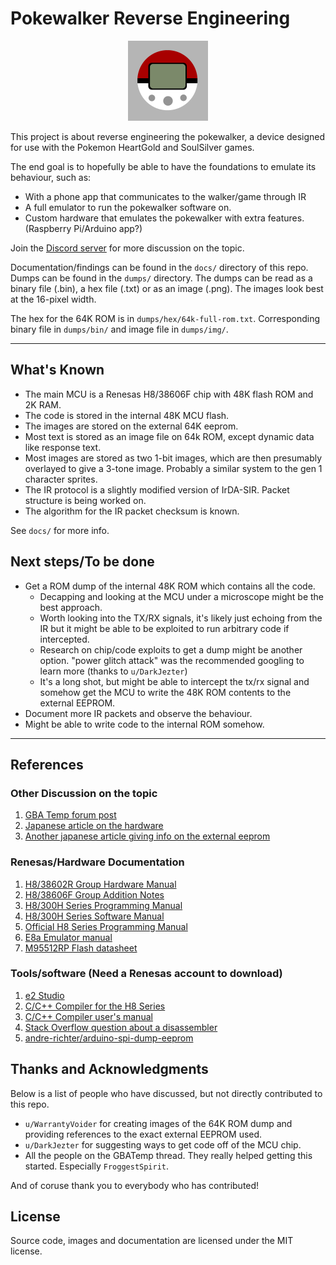 # Pokewalker Reverse Engineering

<div style="text-align:center">
<img src="./pics/logo.png" width="128" >
</div>

This project is about reverse engineering the pokewalker, a device designed for use with the Pokemon HeartGold and SoulSilver games.

The end goal is to hopefully be able to have the foundations to emulate its behaviour, such as:
- With a phone app that communicates to the walker/game through IR
- A full emulator to run the pokewalker software on.
- Custom hardware that emulates the pokewalker with extra features. (Raspberry Pi/Arduino app?)

Join the [Discord server](https://discord.gg/ymbTMsS) for more discussion on the topic.

Documentation/findings can be found in the `docs/` directory of this repo.
Dumps can be found in the `dumps/` directory.
The dumps can be read as a binary file (.bin), a hex file (.txt) or as an image (.png).
The images look best at the 16-pixel width.

The hex for the 64K ROM is in `dumps/hex/64k-full-rom.txt`.
Corresponding binary file in `dumps/bin/` and image file in `dumps/img/`.

----

## What's Known
- The main MCU is a Renesas H8/38606F chip with 48K flash ROM and 2K RAM.
- The code is stored in the internal 48K MCU flash.
- The images are stored on the external 64K eeprom.
- Most text is stored as an image file on 64k ROM, except dynamic data like response text.
- Most images are stored as two 1-bit images, which are then presumably overlayed to give a 3-tone image. Probably a similar system to the gen 1 character sprites.
- The IR protocol is a slightly modified version of IrDA-SIR. Packet structure is being worked on.
- The algorithm for the IR packet checksum is known.

See `docs/` for more info.

## Next steps/To be done
- Get a ROM dump of the internal 48K ROM which contains all the code.
	- Decapping and looking at the MCU under a microscope might be the best approach.
	- Worth looking into the TX/RX signals, it's likely just echoing from the IR but it might be able to be exploited to run arbitrary code if intercepted.
	- Research on chip/code exploits to get a dump might be another option. "power glitch attack" was the recommended googling to learn more (thanks to `u/DarkJezter`)
	- It's a long shot, but might be able to intercept the tx/rx signal and somehow get the MCU to write the 48K ROM contents to the external EEPROM.
- Document more IR packets and observe the behaviour.
- Might be able to write code to the internal ROM somehow.

----

## References 

### Other Discussion on the topic
1. [GBA Temp forum post](https://gbatemp.net/threads/pokewalker-hacking.419462/)
2. [Japanese article on the hardware](http://nds.jpn.org/pokegs/pokew.html)
3. [Another japanese article giving info on the external eeprom](https://wandoli.blogspot.com/2013/01/blog-post.html)

### Renesas/Hardware Documentation
1. [H8/38602R Group Hardware Manual](https://pdf1.alldatasheet.com/datasheet-pdf/view/249752/RENESAS/H838600R.html)
2. [H8/38606F Group Addition Notes](https://www.renesas.com/br/ja/doc/products/mpumcu/tu/001/tnh8a414ae.pdf)
3. [H8/300H Series Programming Manual](https://cdn.hackaday.io/files/12686542757824/PrgMnl.pdf)
4. [H8/300H Series Software Manual](https://www.renesas.com/us/en/doc/products/mpumcu/001/rej09b0213_h8300h.pdf)
5. [Official H8 Series Programming Manual](https://www.renesas.com/cn/en/doc/products/mpumcu/001/e602025_h8300.pdf)
6. [E8a Emulator manual](https://www.renesas.com/br/ja/doc/products/tool/doc/001/r20ut0637ej0300_h8300h_slp.pdf)
7. [M95512RP Flash datasheet](https://pdf1.alldatasheet.com/datasheet-pdf/view/245987/STMICROELECTRONICS/M95512RMN3P.html)


### Tools/software (Need a Renesas account to download)
1. [e2 Studio](https://www.renesas.com/eu/en/software/D4001318.html)
2. [C/C++ Compiler for the H8 Series](https://www.renesas.com/us/en/products/software-tools/tools/compiler-assembler/compiler-package-for-h8sx-h8s-h8-family.html#downloads)
3. [C/C++ Compiler user's manual](https://www.renesas.com/us/en/doc/products/tool/002/rej10j2039_r0c40008xsw07rum.pdf)
4. [Stack Overflow question about a disassembler](https://reverseengineering.stackexchange.com/questions/1684/are-there-any-free-or-low-cost-disassemblers-for-the-renesas-h8-family-of-proces)
5. [andre-richter/arduino-spi-dump-eeprom](https://github.com/andre-richter/arduino-spi-dump-eeprom)

## Thanks and Acknowledgments
Below is a list of people who have discussed, but not directly contributed to this repo.
- `u/WarrantyVoider` for creating images of the 64K ROM dump and providing references to the exact external EEPROM used.
- `u/DarkJezter` for suggesting ways to get code off of the MCU chip.
- All the people on the GBATemp thread. They really helped getting this started. Especially `FroggestSpirit`.

And of coruse thank you to everybody who has contributed!

## License

Source code, images and documentation are licensed under the MIT license.
